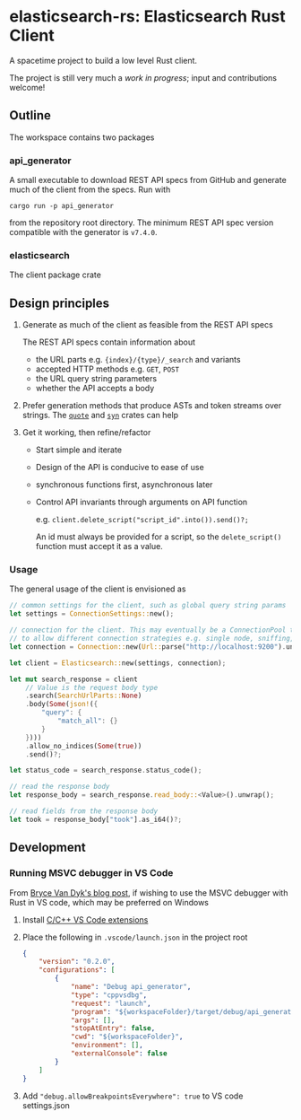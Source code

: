 # elasticsearch-rs: Elasticsearch Rust Client

A spacetime project to build a low level Rust client.

The project is still very much a _work in progress_; input and contributions welcome!

## Outline

The workspace contains two packages

### api_generator

A small executable to download REST API specs from GitHub and generate much of the client from the specs. Run with

```
cargo run -p api_generator
```

from the repository root directory. The minimum REST API spec version compatible with the 
generator is `v7.4.0`.

### elasticsearch

The client package crate

## Design principles

1. Generate as much of the client as feasible from the REST API specs

    The REST API specs contain information about
    - the URL parts e.g. `{index}/{type}/_search` and variants
    - accepted HTTP methods e.g. `GET`, `POST`
    - the URL query string parameters
    - whether the API accepts a body
    
2. Prefer generation methods that produce ASTs and token streams over strings. 
The [`quote`](https://docs.rs/quote/1.0.2/quote/) and [`syn`](https://docs.rs/syn/1.0.5/syn/) crates can help

3. Get it working, then refine/refactor

    - Start simple and iterate
    - Design of the API is conducive to ease of use
    - synchronous functions first, asynchronous later
    - Control API invariants through arguments on API function
    
      e.g. `client.delete_script("script_id".into()).send()?;`
      
      An id must always be provided for a script, so the `delete_script()` function must accept
      it as a value.

### Usage

The general usage of the client is envisioned as

```rust
// common settings for the client, such as global query string params
let settings = ConnectionSettings::new();

// connection for the client. This may eventually be a ConnectionPool trait,
// to allow different connection strategies e.g. single node, sniffing, etc.
let connection = Connection::new(Url::parse("http://localhost:9200").unwrap());

let client = Elasticsearch::new(settings, connection);

let mut search_response = client
    // Value is the request body type
    .search(SearchUrlParts::None)
    .body(Some(json!({
        "query": {
            "match_all": {}
        }
    })))
    .allow_no_indices(Some(true))
    .send()?;

let status_code = search_response.status_code();

// read the response body
let response_body = search_response.read_body::<Value>().unwrap(); 

// read fields from the response body         
let took = response_body["took"].as_i64()?;
```

## Development

### Running MSVC debugger in VS Code

From [Bryce Van Dyk's blog post](https://www.brycevandyk.com/debug-rust-on-windows-with-visual-studio-code-and-the-msvc-debugger/), 
if wishing to use the MSVC debugger with Rust in VS code, which may be preferred on Windows

1. Install [C/C++ VS Code extensions](https://marketplace.visualstudio.com/items?itemName=ms-vscode.cpptools)

2. Place the following in `.vscode/launch.json` in the project root

    ```json
    {
        "version": "0.2.0",
        "configurations": [   
            {
                "name": "Debug api_generator",
                "type": "cppvsdbg",
                "request": "launch",
                "program": "${workspaceFolder}/target/debug/api_generator.exe",
                "args": [],
                "stopAtEntry": false,
                "cwd": "${workspaceFolder}",
                "environment": [],
                "externalConsole": false
            }
        ]
    }
    ```
    
3. Add `"debug.allowBreakpointsEverywhere": true` to VS code settings.json
